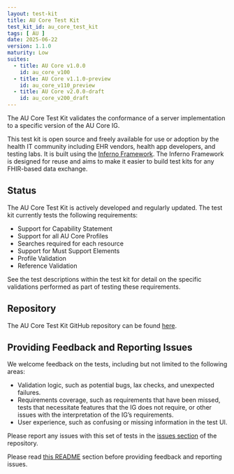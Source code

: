 ```yaml
---
layout: test-kit
title: AU Core Test Kit
test_kit_id: au_core_test_kit
tags: [ AU ]
date: 2025-06-22
version: 1.1.0
maturity: Low
suites:
  - title: AU Core v1.0.0
    id: au_core_v100
  - title: AU Core v1.1.0-preview
    id: au_core_v110_preview
  - title: AU Core v2.0.0-draft
    id: au_core_v200_draft
---
```


The AU Core Test Kit validates the conformance of a server implementation to a specific version of the AU Core IG.

<!-- break -->

This test kit is open source and freely available for use or adoption by the health IT community including EHR vendors, health app developers, and testing labs. It is built using the [Inferno Framework](https://inferno-framework.github.io/inferno-core/). The Inferno Framework is designed for reuse and aims to make it easier to build test kits for any FHIR-based data exchange. 

## Status

The AU Core Test Kit is actively developed and regularly updated. The test kit currently tests the following requirements:

* Support for Capability Statement
* Support for all AU Core Profiles
* Searches required for each resource
* Support for Must Support Elements
* Profile Validation
* Reference Validation

See the test descriptions within the test kit for detail on the specific validations performed as part of testing these requirements.

## Repository

The AU Core Test Kit GitHub repository can be found [here](https://github.com/hl7au/au-fhir-core-inferno).

## Providing Feedback and Reporting Issues

We welcome feedback on the tests, including but not limited to the following areas:

* Validation logic, such as potential bugs, lax checks, and unexpected failures.
* Requirements coverage, such as requirements that have been missed, tests that necessitate features that the IG does not require, or other issues with the interpretation of the IG’s requirements.
* User experience, such as confusing or missing information in the test UI.

Please report any issues with this set of tests in the [issues section](https://github.com/hl7au/au-fhir-core-inferno/issues) of the repository.

Please read [this README](https://github.com/hl7au/au-fhir-core-inferno?tab=readme-ov-file#contributing-to-inferno-and-reporting-issues) section before providing feedback and reporting issues.

